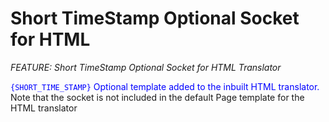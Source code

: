 # Short TimeStamp Optional Socket for HTML
_FEATURE: Short TimeStamp Optional Socket for HTML Translator_

<span style="color:blue">```{SHORT_TIME_STAMP}``` Optional template added to the inbuilt HTML translator.</span> Note that the socket is not included in the default Page template for the HTML translator
